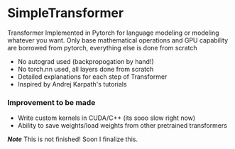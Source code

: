 # SimpleTransformer
Transformer Implemented in Pytorch for language modeling or modeling whatever you want. Only base mathematical operations and GPU capability
are borrowed from pytorch, everything else is done from scratch

 - No autograd used (backpropogation by hand!)
 - No torch.nn used, all layers done from scratch
 - Detailed explanations for each step of Transformer
 - Inspired by Andrej Karpath's tutorials


### Improvement to be made
- Write custom kernels in CUDA/C++ (its sooo slow right now)
- Ability to save weights/load weights from other pretrained transformers


***Note*** 
This is not finished! Soon I finalize this.
